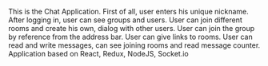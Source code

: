 This is the Chat Application. 
First of all, user enters his unique nickname. 
After logging in, user can see groups and users. 
User can join different rooms and create his own, dialog with other users. 
User can join the group by reference from the address bar. 
User can give links to rooms.
User can read and write messages, can see joining rooms and read message counter.
Application based on React, Redux, NodeJS, Socket.io
